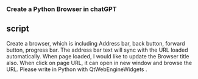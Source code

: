 ### Create a Python Browser in chatGPT

## script
Create a browser, which is including Address bar, back button, forward button, progress bar. The address bar text will sync with the URL loaded automatically. When page loaded, I would like to update the Browser title also. When click on page URL, it can open in new window and browse the URL. Please write in Python with QtWebEngineWidgets .

